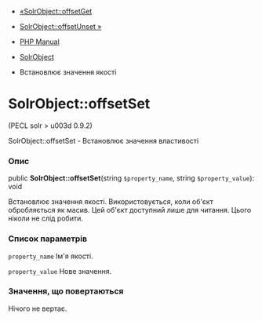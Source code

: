 - [«SolrObject::offsetGet](solrobject.offsetget.md)
- [SolrObject::offsetUnset »](solrobject.offsetunset.md)

- [PHP Manual](index.md)
- [SolrObject](class.solrobject.md)
- Встановлює значення якості

# SolrObject::offsetSet

(PECL solr \> u003d 0.9.2)

SolrObject::offsetSet - Встановлює значення властивості

### Опис

public **SolrObject::offsetSet**(string `$property_name`, string
`$property_value`): void

Встановлює значення якості. Використовується, коли об'єкт
обробляється як масив. Цей об'єкт доступний лише для читання. Цього
ніколи не слід робити.

### Список параметрів

`property_name`
Ім'я якості.

`property_value`
Нове значення.

### Значення, що повертаються

Нічого не вертає.
